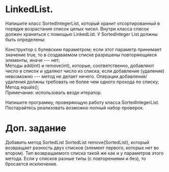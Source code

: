 # LinkedList.
Напишите класс SortedIntegerList, который хранит отсортированный в порядке возрастания список целых чисел. Внутри класса список должен храниться с помощью LinkedList. У SortedInteger List должны быть определены:

Конструктор с булевским параметром; если этот параметр принимает значение true, то в  создаваемом списке разрешены повторяющиеся элементы, иначе --- нет;  
Методы add(int) и remove(int), которые, соответственно, добавляют число в список и удаляют число из списка; если добавление (удаление) невозможно --- метод не делает ничего. Операции добавления/удаления должны требовать не более чем одного прохода по списку;  
Метод 	equals();  
Примечание: использовать везде итератор.  

Напишите программу, проверяющую работу класса SortedIntegerList. Постарайтесь реализовать возможно полный набор проверок.


# Доп. задание

Добавить метод SortedList SortedList remove(SortedList), который возвращает разность двух списков (элемент первого, которых нет во втором). Тип возвращаемого списка такой же как и у параметров этого метода. Если у списков разные типы (с повторениями и без), то бросается исключение.
